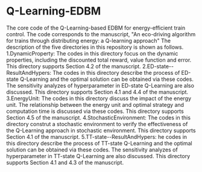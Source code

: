# Q-Learning-EDBM
The core code of the Q-Learning-based EDBM for energy-efficient train control. 
The code corresponds to the manuscript, "An eco-driving algorithm for trains through distributing energy: a Q-learning approach"
The description of the five directories in this repository is shown as follows.
1.DynamicProperty: The codes in this directory focus on the dynamic properties, including the discounted total reward, value function and error. This directory supports Section 4.2 of the manuscript.
2.ED-state--ResultAndHypers: The codes in this directory describe the process of ED-state Q-Learning and the optimal solution can be obtained via these codes. The sensitivity analyzes of hyperparameter in ED-state Q-Learning are also discussed. This directory supports Section 4.1 and 4.4 of the manuscript.
3.EnergyUnit: The codes in this directory discuss the impact of the energy unit. The relationship between the energy unit and optimal strategy and computation time is discussed via these codes. This directory supports Section 4.5 of the manuscript.
4.StochasticEnvironment: The codes in this directory construt a stochastic environment to verify the effectiveness of the Q-Learning approach in stochastic environment. This directory supports Section 4.1 of the manuscript.
5.TT-state--ResultAndHypers: he codes in this directory describe the process of TT-state Q-Learning and the optimal solution can be obtained via these codes. The sensitivity analyzes of hyperparameter in TT-state Q-Learning are also discussed. This directory supports Section 4.1 and 4.3 of the manuscript.
